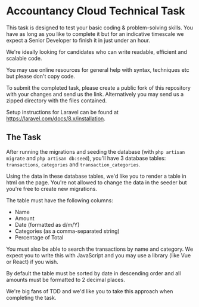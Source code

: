 # Accountancy Cloud Technical Task

This task is designed to test your basic coding & problem-solving skills. You have as long as you like to complete it but for an indicative timescale we expect a Senior Developer to finish it in just under an hour.

We're ideally looking for candidates who can write readable, efficient and scalable code.

You may use online resources for general help with syntax, techniques etc but please don't copy code.

To submit the completed task, please create a public fork of this repository with your changes and send us the link. Alternatively you may send us a zipped directory with the files contained.

Setup instructions for Laravel can be found at https://laravel.com/docs/8.x/installation.

## The Task

After running the migrations and seeding the database (with `php artisan migrate` and `php artisan db:seed`), you'll have 3 database tables: `transactions`, `categories` and `transaction_categories`.

Using the data in these database tables, we'd like you to render a table in html on the page. You're not allowed to change the data in the seeder but you're free to create new migrations.

The table must have the following columns:
- Name
- Amount
- Date (formatted as d/m/Y)
- Categories (as a comma-separated string)
- Percentage of Total

You must also be able to search the transactions by name and category. We expect you to write this with JavaScript and you may use a library (like Vue or React) if you wish.

By default the table must be sorted by date in descending order and all amounts must be formatted to 2 decimal places.

We're big fans of TDD and we'd like you to take this approach when completing the task.
